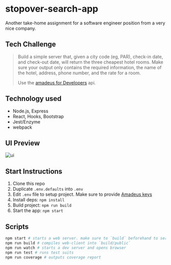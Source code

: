 # stopover-search-app

Another take-home assignment for a software engineer position from a very nice company.

## Tech Challenge

> Build a simple server that, given a city code (eg, PAR), check-in date, and check-out date, will return the three cheapest hotel rooms. Make sure your output only contains the required information, the name of the hotel, address, phone number, and the rate for a room.
>
> Use the [amadeus for Developers](https://developers.amadeus.com/self-service/category/207/api-doc/11) api.

## Technology used

- Node.js, Express
- React, Hooks, Bootstrap
- Jest/Enzyme
- webpack

## UI Preview

![ui](https://www.dropbox.com/s/8bkmgxaxtbw17c4/Screenshot%202019-03-11%2005.00.47.png?raw=1)

## Start Instructions

1. Clone this repo
2. Duplicate `.env.defaults` into `.env`
3. Edit `.env` file to setup project. Make sure to provide [Amadeus keys](https://developers.amadeus.com/quick-start-guide/category?id=77&durl=335)
4. Install deps: `npm install`
5. Build project: `npm run build`
6. Start the app: `npm start`

## Scripts
```bash
npm start # starts a web server. make sure to `build` beforehand to serve static
npm run build # compiles web-client into `build/public`
npm run watch # starts a dev server and opens browser
npm run test # runs test suits
npm run coverage # outputs coverage report
```
